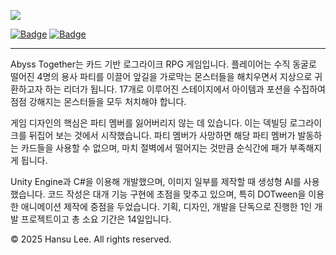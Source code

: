 ![][image1]

[![Badge](https://img.shields.io/badge/Language-English%20(US)-green)](https://github.com/droplet92/AbyssTogether/blob/master/README.en.md)
[![Badge](https://img.shields.io/badge/Language-Japanese%20(JP)-yellow)](https://github.com/droplet92/AbyssTogether/blob/master/README.jp.md)

----
Abyss Together는 카드 기반 로그라이크 RPG 게임입니다. 플레이어는 수직 동굴로 떨어진 4명의 용사 파티를 이끌어 앞길을 가로막는 몬스터들을 해치우면서 지상으로 귀환하고자 하는 리더가 됩니다. 17개로 이루어진 스테이지에서 아이템과 포션을 수집하여 점점 강해지는 몬스터들을 모두 처치해야 합니다.

게임 디자인의 핵심은 파티 멤버를 잃어버리지 않는 데 있습니다. 이는 덱빌딩 로그라이크를 뒤집어 보는 것에서 시작했습니다. 파티 멤버가 사망하면 해당 파티 멤버가 발동하는 카드들을 사용할 수 없으며, 마치 절벽에서 떨어지는 것만큼 순식간에 패가 부족해지게 됩니다.

Unity Engine과 C#을 이용해 개발했으며, 이미지 일부를 제작할 때 생성형 AI를 사용했습니다. 코드 작성은 대개 기능 구현에 초점을 맞추고 있으며, 특히 DOTween을 이용한 애니메이션 제작에 중점을 두었습니다. 기획, 디자인, 개발을 단독으로 진행한 1인 개발 프로젝트이고 총 소요 기간은 14일입니다.


© 2025 Hansu Lee. All rights reserved.

[image1]: Assets/Resources/Images/title.png